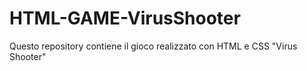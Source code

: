 # HTML-GAME-VirusShooter
Questo repository contiene il gioco realizzato con HTML e CSS "Virus Shooter"
